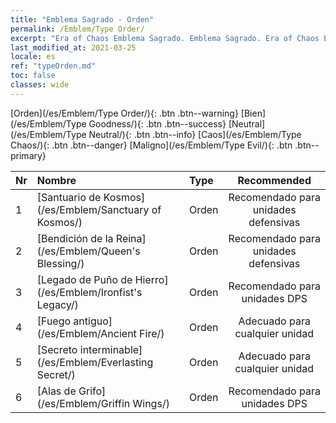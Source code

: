 ```yaml
---
title: "Emblema Sagrado - Orden"
permalink: /Emblem/Type Order/
excerpt: "Era of Chaos Emblema Sagrado. Emblema Sagrado. Era of Chaos Emblema Sagrado Orden. Era of Chaos Orden"
last_modified_at: 2021-03-25
locale: es
ref: "typeOrden.md"
toc: false
classes: wide
---
```


  [Orden](/es/Emblem/Type Order/){: .btn .btn--warning}   [Bien](/es/Emblem/Type Goodness/){: .btn .btn--success}   [Neutral](/es/Emblem/Type Neutral/){: .btn .btn--info}   [Caos](/es/Emblem/Type Chaos/){: .btn .btn--danger}   [Maligno](/es/Emblem/Type Evil/){: .btn .btn--primary} 

  |  Nr  |             Nombre            |    Type    |   Recommended   |
  |:-----|:----------------------------|:-----------|:---------------:|
  | 1 | [Santuario de Kosmos](/es/Emblem/Sanctuary of Kosmos/) | Orden | Recomendado para unidades defensivas | 
  | 2 | [Bendición de la Reina](/es/Emblem/Queen's Blessing/) | Orden | Recomendado para unidades defensivas | 
  | 3 | [Legado de Puño de Hierro](/es/Emblem/Ironfist's Legacy/) | Orden | Recomendado para unidades DPS | 
  | 4 | [Fuego antiguo](/es/Emblem/Ancient Fire/) | Orden | Adecuado para cualquier unidad | 
  | 5 | [Secreto interminable](/es/Emblem/Everlasting Secret/) | Orden | Adecuado para cualquier unidad | 
  | 6 | [Alas de Grifo](/es/Emblem/Griffin Wings/) | Orden | Recomendado para unidades DPS | 
